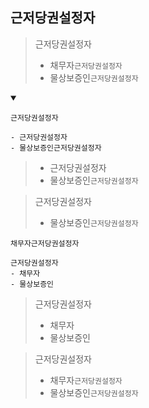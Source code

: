 ## 근저당권설정자
> 근저당권설정자
> - 채무자`근저당권설정자`
> - 물상보증인`근저당권설정자`
<details open>
    <summary></summary>

`근저당권설정자`
```
- 근저당권설정자
- 물상보증인근저당권설정자
```
> - 근저당권설정자
> - 물상보증인`근저당권설정자`

> 근저당권설정자
> - 물상보증인`근저당권설정자`


`채무자근저당권설정자`
```
근저당권설정자
- 채무자
- 물상보증인
```
> 근저당권설정자
> - 채무자
> - 물상보증인

> 근저당권설정자
> - 채무자`근저당권설정자`
> - 물상보증인`근저당권설정자`
</details>

